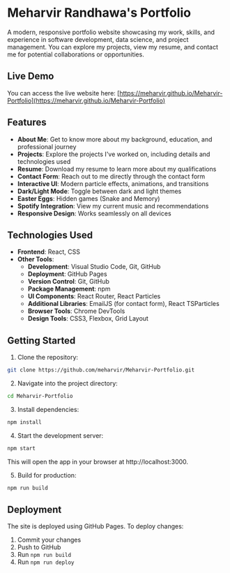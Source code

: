 # Meharvir Randhawa's Portfolio

A modern, responsive portfolio website showcasing my work, skills, and experience in software development, data science, and project management. You can explore my projects, view my resume, and contact me for potential collaborations or opportunities.

## Live Demo

You can access the live website here: [https://meharvir.github.io/Meharvir-Portfolio](https://meharvir.github.io/Meharvir-Portfolio)

## Features

- **About Me**: Get to know more about my background, education, and professional journey
- **Projects**: Explore the projects I've worked on, including details and technologies used
- **Resume**: Download my resume to learn more about my qualifications
- **Contact Form**: Reach out to me directly through the contact form
- **Interactive UI**: Modern particle effects, animations, and transitions
- **Dark/Light Mode**: Toggle between dark and light themes
- **Easter Eggs**: Hidden games (Snake and Memory)
- **Spotify Integration**: View my current music and recommendations
- **Responsive Design**: Works seamlessly on all devices

## Technologies Used

- **Frontend**: React, CSS
- **Other Tools**: 
  - **Development**: Visual Studio Code, Git, GitHub
  - **Deployment**: GitHub Pages
  - **Version Control**: Git, GitHub
  - **Package Management**: npm
  - **UI Components**: React Router, React Particles
  - **Additional Libraries**: EmailJS (for contact form), React TSParticles
  - **Browser Tools**: Chrome DevTools
  - **Design Tools**: CSS3, Flexbox, Grid Layout

## Getting Started

1. Clone the repository:
```bash
git clone https://github.com/meharvir/Meharvir-Portfolio.git
```

2. Navigate into the project directory:
```bash
cd Meharvir-Portfolio
```

3. Install dependencies:
```bash
npm install
```

4. Start the development server:
```bash
npm start
```

This will open the app in your browser at http://localhost:3000.

5. Build for production:
```bash
npm run build
```

## Deployment

The site is deployed using GitHub Pages. To deploy changes:

1. Commit your changes
2. Push to GitHub
3. Run `npm run build`
4. Run `npm run deploy`
